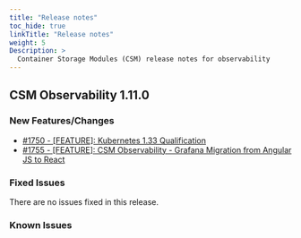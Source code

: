 ```yaml
---
title: "Release notes"
toc_hide: true
linkTitle: "Release notes"
weight: 5
Description: >
  Container Storage Modules (CSM) release notes for observability
---
```


## CSM Observability 1.11.0

















### New Features/Changes

- [#1750 - [FEATURE]: Kubernetes 1.33 Qualification](https://github.com/dell/csm/issues/1750)
- [#1755 - [FEATURE]: CSM Observability - Grafana Migration from Angular JS to React](https://github.com/dell/csm/issues/1755)

### Fixed Issues

There are no issues fixed in this release.
### Known Issues
